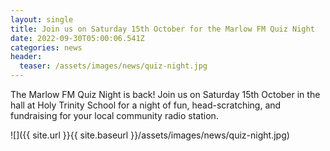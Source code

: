 ```yaml
---
layout: single
title: Join us on Saturday 15th October for the Marlow FM Quiz Night
date: 2022-09-30T05:00:06.541Z
categories: news
header:
  teaser: /assets/images/news/quiz-night.jpg
---
```

The Marlow FM Quiz Night is back! Join us on Saturday 15th October in the hall at Holy Trinity School for a night of fun, head-scratching, and fundraising for your local community radio station.

![]({{ site.url }}{{ site.baseurl }}/assets/images/news/quiz-night.jpg)

